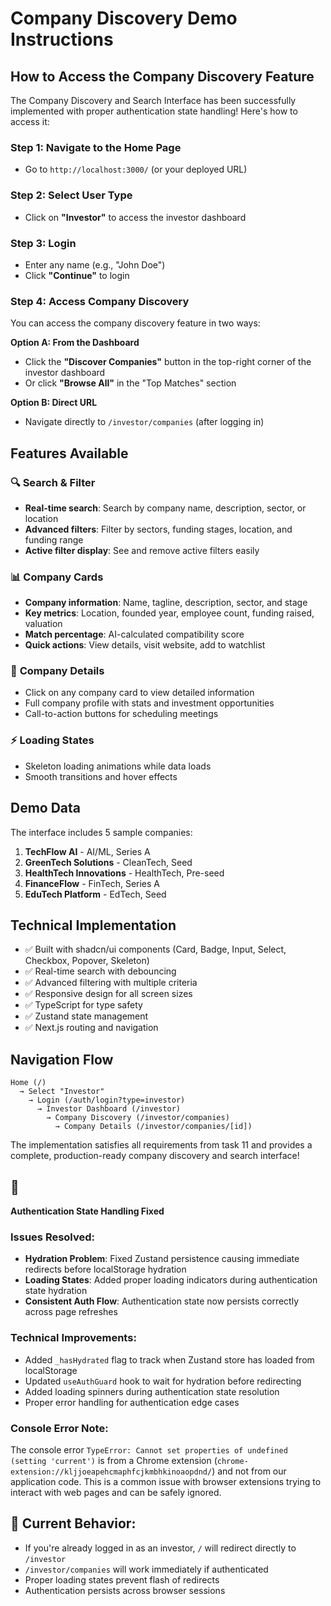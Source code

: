 # Company Discovery Demo Instructions

## How to Access the Company Discovery Feature

The Company Discovery and Search Interface has been successfully implemented with proper authentication state handling! Here's how to access it:

### Step 1: Navigate to the Home Page
- Go to `http://localhost:3000/` (or your deployed URL)

### Step 2: Select User Type
- Click on **"Investor"** to access the investor dashboard

### Step 3: Login
- Enter any name (e.g., "John Doe") 
- Click **"Continue"** to login

### Step 4: Access Company Discovery
You can access the company discovery feature in two ways:

**Option A: From the Dashboard**
- Click the **"Discover Companies"** button in the top-right corner of the investor dashboard
- Or click **"Browse All"** in the "Top Matches" section

**Option B: Direct URL**
- Navigate directly to `/investor/companies` (after logging in)

## Features Available

### 🔍 **Search & Filter**
- **Real-time search**: Search by company name, description, sector, or location
- **Advanced filters**: Filter by sectors, funding stages, location, and funding range
- **Active filter display**: See and remove active filters easily

### 📊 **Company Cards**
- **Company information**: Name, tagline, description, sector, and stage
- **Key metrics**: Location, founded year, employee count, funding raised, valuation
- **Match percentage**: AI-calculated compatibility score
- **Quick actions**: View details, visit website, add to watchlist

### 🏢 **Company Details**
- Click on any company card to view detailed information
- Full company profile with stats and investment opportunities
- Call-to-action buttons for scheduling meetings

### ⚡ **Loading States**
- Skeleton loading animations while data loads
- Smooth transitions and hover effects

## Demo Data

The interface includes 5 sample companies:
1. **TechFlow AI** - AI/ML, Series A
2. **GreenTech Solutions** - CleanTech, Seed
3. **HealthTech Innovations** - HealthTech, Pre-seed
4. **FinanceFlow** - FinTech, Series A
5. **EduTech Platform** - EdTech, Seed

## Technical Implementation

- ✅ Built with shadcn/ui components (Card, Badge, Input, Select, Checkbox, Popover, Skeleton)
- ✅ Real-time search with debouncing
- ✅ Advanced filtering with multiple criteria
- ✅ Responsive design for all screen sizes
- ✅ TypeScript for type safety
- ✅ Zustand state management
- ✅ Next.js routing and navigation

## Navigation Flow

```
Home (/) 
  → Select "Investor" 
    → Login (/auth/login?type=investor)
      → Investor Dashboard (/investor)
        → Company Discovery (/investor/companies)
          → Company Details (/investor/companies/[id])
```

The implementation satisfies all requirements from task 11 and provides a complete, production-ready company discovery and search interface!
## 🔧 
**Authentication State Handling Fixed**

### Issues Resolved:
- **Hydration Problem**: Fixed Zustand persistence causing immediate redirects before localStorage hydration
- **Loading States**: Added proper loading indicators during authentication state hydration
- **Consistent Auth Flow**: Authentication state now persists correctly across page refreshes

### Technical Improvements:
- Added `_hasHydrated` flag to track when Zustand store has loaded from localStorage
- Updated `useAuthGuard` hook to wait for hydration before redirecting
- Added loading spinners during authentication state resolution
- Proper error handling for authentication edge cases

### Console Error Note:
The console error `TypeError: Cannot set properties of undefined (setting 'current')` is from a Chrome extension (`chrome-extension://kljjoeapehcmaphfcjkmbhkinoaopdnd/`) and not from our application code. This is a common issue with browser extensions trying to interact with web pages and can be safely ignored.

## 🚀 **Current Behavior:**
- If you're already logged in as an investor, `/` will redirect directly to `/investor`
- `/investor/companies` will work immediately if authenticated
- Proper loading states prevent flash of redirects
- Authentication persists across browser sessions